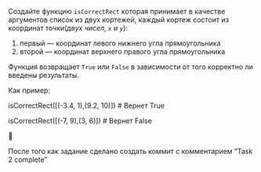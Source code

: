 Создайте функцию `isCorrectRect`  которая принимает в качестве аргументов список из двух кортежей, каждый кортеж состоит из координат точки(*двух чисел, `x` и `y`*): 

1. первый — координат левого нижнего угла прямоугольника 
2. второй — координат верхнего правого угла прямоугольника 

Функция возвращает `True` или `False` в зависимости от того  корректно ли введены результаты.

Как пример:


isCorrectRect([(-3.4, 1),(9.2, 10)]) # Вернет True

isCorrectRect([(-7, 9),(3, 6)]) # Вернет False


<aside>
🚨

После того как задание сделано создать коммит с комментарием “Task 2 complete”

</aside>

